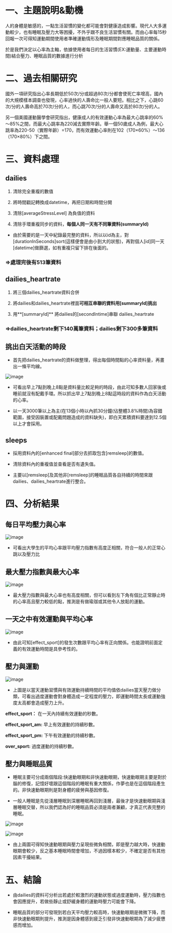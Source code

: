 # 一、主題說明&動機

人的身體是敏感的，一點生活習慣的變化都可能會對健康造成影響。現代人大多運動較少，也有睡眠及壓力大等困擾，不外乎跟不良生活習慣有關。而由心率每15秒回報一次可得知運動期間使用者準確運動情形及睡眠期間對應睡眠品質的關係。

於是我們決定以心率為主軸，依據使用者每日的生活習慣(EX:運動量、主要運動時間)結合壓力、睡眠品質的數據進行分析

# 二、過去相關研究

國外一項研究指出心率長期低於50次/分或超過80次/分都會使死亡率增高，國內的大規模樣本調查也發現，心率過快的人壽命比一般人要短。相比之下，心跳60次/分的人壽命高於70次/分的人，而心跳70次/分的人壽命又高於80次/分的人。

另一個美國運動醫學會研究指出，健康成人的有效運動心率為最大心跳率的60%～85%之間，而最大心跳率為220減去實際年齡。舉一個50歲成人為例，最大心跳率為220-50（實際年齡）=170，而有效運動心率則在102（170×60%）～136（170×80%）下之間。

# 三、資料處理

## dailies

1. 清除完全重複的數值

2. 將時間戳記轉換成datetime，再把日期和時間分開

3. 清除[averageStressLevel] 為負值的資料

4. 清除手環重複同步的資料，**每個人同一天有不同筆資料(summaryId)**

* 由於需要的是一天中紀錄最完整的資料，所以以id為主，對[durationInSeconds]sort(這樣便會是由小到大的狀態)，再對個人[id]同一天[datetime]做篩選，如有重複只留下排在後面的。

### =>處理完後有513筆資料

## dailies_heartrate

1. 將三個dailies_heartrate資料合併

2. 將dailies和dailies_heartrate裡面**可相互串聯的資料用[summaryId]挑出**
    
3. 用**[summaryId]** 將dailies的[secondIntime]串聯 dailies_heartrate

### =>dailies_heartrate剩下140萬筆資料；dailies剩下300多筆資料

## 挑出白天活動的時段

* 首先把dailies_heartrate的資料做整理，得出每個時間點的心率資料量，再畫出一條平均線。

![image](https://github.com/jason-28/Learning-Note/blob/main/img/%E5%B9%B3%E5%9D%87%E5%BF%83%E7%8E%87.jpg)

* 可看出早上7點到晚上8點是資料量比較足夠的時段，由此可知多數人回家後或睡前就沒有配戴手環。所以抓出早上7點到晚上8點這時段的資料作為白天活動的心率。

* 以一天3000筆以上為主(在13個小時以內抓30分鐘(佔整體3.8%時間)為容錯範圍，接受因裝置或配戴問題造成的資料缺失)，即白天累積資料要達到12.5個以上才會採用。

## sleeps

* 採用資料內的[enhanced final]部分去抓取包含[remsleep]的數值。

* 清除資料內的重複值並查看是否有遺失值。

* 主要以[remsleep]及其他非[remsleep]的睡眠品質各自持續的時間來跟dailies、dailies_heartrate進行整合。

# 四、分析結果

## 每日平均壓力與心率

![image](https://github.com/jason-28/Learning-Note/blob/main/img/%E5%B9%B3%E5%9D%87%E5%A3%93%E5%8A%9B%E8%88%87%E5%BF%83%E7%8E%87.jpg)

* 可看出大學生的平均心率跟平均壓力指數有高度正相關，符合一般人的正常心跳以及壓力比

## 最大壓力指數與最大心率

![image](https://github.com/jason-28/Learning-Note/blob/main/img/%E6%9C%80%E5%A4%A7%E5%A3%93%E5%8A%9B%E6%8C%87%E6%95%B8%E8%88%87%E6%9C%80%E5%A4%A7%E5%BF%83%E7%8E%87.jpg)

* 最大壓力指數與最大心率也有高度相關，但可以看到左下角有個比正常靜止時的心率高且壓力較低的點，推測是有做瑜珈或其他令人放鬆的運動。

## 一天之中有效運動與平均心率

![image](https://github.com/jason-28/Learning-Note/blob/main/img/%E4%B8%80%E5%A4%A9%E4%B9%8B%E4%B8%AD%E6%9C%89%E6%95%88%E9%81%8B%E5%8B%95%E8%88%87%E5%A3%93%E5%8A%9B.jpg)

* 由此可知[effect_sport]的發生次數跟平均心率有正向關係。也能證明前面定義的有效運動時間是具參考性的。

## 壓力與運動

![image](https://github.com/jason-28/Learning-Note/blob/main/img/%E5%A3%93%E5%8A%9B%E8%88%87%E9%81%8B%E5%8B%95.jpg)

* 上圖是以當天運動習慣與有效運動持續時間的平均值依dailies當天壓力做分類，可看出過度運動會對身體造成一定程度的壓力，即運動時間太長或運動強度太高都會造成壓力上升。

**effect_sport：** 在一天內持續有效運動的秒數。

**effect_sport_am:** 早上有效運動的持續秒數。

**effect_sport_pm:** 下午有效運動的持續秒數。
    
**over_sport:** 過度運動的持續秒數。

## 壓力與睡眠品質

* 睡眠主要可分成兩個階段:快速動眼期和非快速動眼期，快速動眼期主要是對於腦的修復，記憶好壞跟這個階段的睡眠有重大關係，作夢也是在這個階段產生的。非快速動眼期則是對身體的疲勞與基因修復。

* 一般人睡眠是先從淺層睡眠到深層睡眠再回到淺層，最後才是快速動眼期與淺層睡眠交替，所以我們認為好的睡眠品質必須是兩者兼顧，才真正代表完整的睡眠。

![image](https://github.com/jason-28/Learning-Note/blob/main/img/%E5%BF%AB%E9%80%9F%E5%8B%95%E7%9C%BC%E6%9C%9F%E8%88%87%E5%A3%93%E5%8A%9B1.jpg)

![image](https://github.com/jason-28/Learning-Note/blob/main/img/%E5%BF%AB%E9%80%9F%E5%8B%95%E7%9C%BC%E6%9C%9F%E8%88%87%E5%A3%93%E5%8A%9B2.jpg)

* 由上兩圖可得知快速動眼期與壓力呈現些微負相關，即是壓力越大時，快速動眼期會較少，反之基本睡眠時間會增加，不過因樣本較少，不確定是否有其他因素干擾結果。

# 五、結論

* 由dailies的資料可分析出若處於較激烈的運動狀態或過度運動時，壓力指數也會因應提升，若做些靜止或舒緩身體的運動時壓力可能會下降。

* 睡眠品質的部分可發現到若白天平均壓力較高時，快速動眼期是微微下降，而非快速動眼期則提升，推測是因身體感到疲乏引發非快速動眼期為了減少疲憊感而增加。
